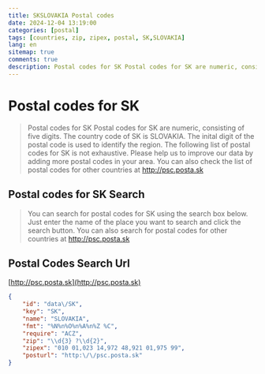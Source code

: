 ```yaml
---
title: SKSLOVAKIA Postal codes 
date: 2024-12-04 13:19:00
categories: [postal]
tags: [countries, zip, zipex, postal, SK,SLOVAKIA]
lang: en
sitemap: true
comments: true
description: Postal codes for SK Postal codes for SK are numeric, consisting of five digits. The country code of SK is SLOVAKIA. The inital digit of the postal code is used to identify the region. The following list of postal codes for SK is not exhaustive. Please help us to improve our data by adding more postal codes in your area. You can also check the list of postal codes for other countries at http://psc.posta.sk
---
```


# Postal codes for SK
> Postal codes for SK Postal codes for SK are numeric, consisting of five digits. The country code of SK is SLOVAKIA. The inital digit of the postal code is used to identify the region. The following list of postal codes for SK is not exhaustive. Please help us to improve our data by adding more postal codes in your area. You can also check the list of postal codes for other countries at http://psc.posta.sk

## Postal codes for SK Search 
> You can search for postal codes for SK using the search box below. Just enter the name of the place you want to search and click the search button. You can also search for postal codes for other countries at http://psc.posta.sk

## Postal Codes Search Url

[http://psc.posta.sk](http://psc.posta.sk)
```json
{
    "id": "data\/SK",
    "key": "SK",
    "name": "SLOVAKIA",
    "fmt": "%N%n%O%n%A%n%Z %C",
    "require": "ACZ",
    "zip": "\\d{3} ?\\d{2}",
    "zipex": "010 01,023 14,972 48,921 01,975 99",
    "posturl": "http:\/\/psc.posta.sk"
}
```
